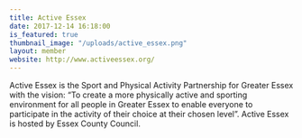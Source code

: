 ```yaml
---
title: Active Essex
date: 2017-12-14 16:18:00
is_featured: true
thumbnail_image: "/uploads/active_essex.png"
layout: member
website: http://www.activeessex.org/
---
```


Active Essex is the Sport and Physical Activity Partnership for Greater Essex with the vision: “To create a more physically active and sporting environment for all people in Greater Essex to enable everyone to participate in the activity of their choice at their chosen level”. Active Essex is hosted by Essex County Council.